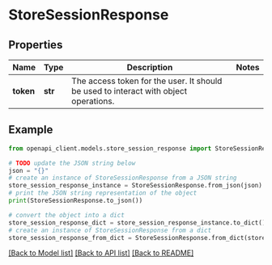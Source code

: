 # StoreSessionResponse


## Properties

Name | Type | Description | Notes
------------ | ------------- | ------------- | -------------
**token** | **str** | The access token for the user. It should be used to interact with object operations. | 

## Example

```python
from openapi_client.models.store_session_response import StoreSessionResponse

# TODO update the JSON string below
json = "{}"
# create an instance of StoreSessionResponse from a JSON string
store_session_response_instance = StoreSessionResponse.from_json(json)
# print the JSON string representation of the object
print(StoreSessionResponse.to_json())

# convert the object into a dict
store_session_response_dict = store_session_response_instance.to_dict()
# create an instance of StoreSessionResponse from a dict
store_session_response_from_dict = StoreSessionResponse.from_dict(store_session_response_dict)
```
[[Back to Model list]](../README.md#documentation-for-models) [[Back to API list]](../README.md#documentation-for-api-endpoints) [[Back to README]](../README.md)


